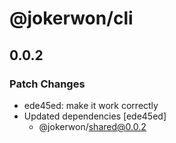 # @jokerwon/cli

## 0.0.2

### Patch Changes

- ede45ed: make it work correctly
- Updated dependencies [ede45ed]
  - @jokerwon/shared@0.0.2
